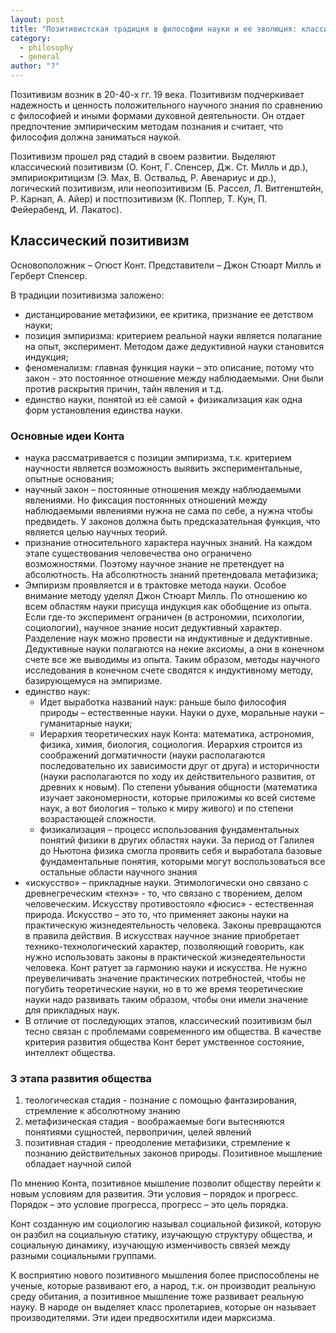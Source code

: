 ```yaml
---
layout: post
title: "Позитивистская традиция в философии науки и ее эволюция: классический позитивизм"
category:
  - philosophy
  - general
author: "?"
---
```


Позитивизм возник в 20-40-х гг. 19 века. Позитивизм подчеркивает надежность и ценность положительного научного знания по сравнению с философией и иными формами духовной деятельности. Он отдает предпочтение эмпирическим методам познания и считает, что философия должна заниматься наукой.

Позитивизм прошел ряд стадий в своем развитии. Выделяют классический позитивизм (О. Конт, Г. Спенсер, Дж. Ст. Милль и др.), эмпириокритицизм (Э. Мах, В. Оствальд, Р. Авенариус и др.), логический позитивизм, или неопозитивизм (Б. Рассел, Л. Витгенштейн, Р. Карнап, А. Айер) и постпозитивизм (К. Поппер, Т. Кун, П. Фейерабенд, И. Лакатос).

## Классический позитивизм
Основоположник – Огюст Конт. Представители – Джон Стюарт Милль и Герберт Спенсер.

В традиции позитивизма заложено:
* дистанцирование метафизики, ее критика, признание ее детством науки;
* позиция эмпиризма: критерием реальной науки является полагание на опыт, эксперимент. Методом даже дедуктивной науки становится индукция;
* феноменализм: главная функция науки – это описание, потому что закон - это постоянное отношение между наблюдаемыми. Они были против раскрытия причин, тайн явления и т.д.
* единство науки, понятой из её самой + физикализация как одна форм установления единства науки.

### Основные идеи Конта
* наука рассматривается с позиции эмпиризма, т.к. критерием научности является возможность выявить экспериментальные, опытные основания;
* научный закон – постоянные отношения между наблюдаемыми явлениями. Но фиксация постоянных отношений между наблюдаемыми явлениями нужна не сама по себе, а нужна чтобы предвидеть. У законов должна быть предсказательная функция, что является целью научных теорий.
* признание относительного характера научных знаний. На каждом этапе существования человечества оно ограничено возможностями. Поэтому научное знание не претендует на абсолютность. На абсолютность знаний претендовала метафизика;
* Эмпиризм проявляется и в трактовке метода науки. Особое внимание методу уделял Джон Стюарт Милль. По отношению ко всем областям науки присуща индукция как обобщение из опыта. Если где-то эксперимент ограничен (в астрономии, психологии, социологии), научное знание носит дедуктивный характер. Разделение наук можно провести на индуктивные и дедуктивные. Дедуктивные науки полагаются на некие аксиомы, а они в конечном счете все же выводимы из опыта. Таким образом, методы научного исследования в конечном счете сводятся к индуктивному методу, базирующемуся на эмпиризме.
* единство наук:
    * Идет выработка названий наук: раньше было философия природы – естественные науки. Науки о духе, моральные науки – гуманитарные науки;
    * Иерархия теоретических наук Конта: математика, астрономия, физика, химия, биология, социология. Иерархия строится из соображений догматичности (науки располагаются последовательно их зависимости друг от друга) и историчности (науки располагаются по ходу их действительного развития, от древних к новым). По степени убывания общности (математика изучает закономерности, которые приложимы ко всей системе наук, а вот биология – только к миру живого) и по степени возрастающей сложности.
    * физикализация – процесс использования фундаментальных понятий физики в других областях науки. За период от Галилея до Ньютона физика смогла проявить себя и выработала базовые фундаментальные понятия, которыми могут воспользоваться все остальные области научного знания
* «искусство» – прикладные науки. Этимологически оно связано с древнегреческим «технэ» - то, что связано с творением, делом человеческим. Искусству противостояло «фюсис» - естественная природа. Искусство – это то, что применяет законы науки на практическую жизнедеятельность человека. Законы превращаются в правила действия. В искусствах научное знание приобретает технико-технологический характер, позволяющий говорить, как нужно использовать законы в практической жизнедеятельности человека. Конт ратует за гармонию науки и искусства. Не нужно преувеличивать значение практических потребностей, чтобы не погубить теоретические науки, но в то же время теоретические науки надо развивать таким образом, чтобы они имели значение для прикладных наук.
* В отличие от последующих этапов, классический позитивизм был тесно связан с проблемами современного им общества. В качестве критерия развития общества Конт берет умственное состояние, интеллект общества. 

### 3 этапа развития общества
1. теологическая стадия - познание с помощью фантазирования, стремление к абсолютному знанию
2. метафизическая стадия -  воображаемые боги вытесняются понятиями сущностей, первопричин, целей явлений
3. позитивная стадия - преодоление метафизики, стремление к познанию действительных законов природы. Позитивное мышление обладает научной силой

По мнению Конта, позитивное мышление позволит обществу перейти к новым условиям для развития. Эти условия – порядок и прогресс. Порядок – это условие прогресса, прогресс – это цель порядка.

Конт созданную им социологию называл социальной физикой, которую он разбил на социальную статику, изучающую структуру общества, и социальную динамику, изучающую изменчивость связей между разными социальными группами.

К восприятию нового позитивного мышления более приспособлены не ученые, которые развивают его, а народ, т.к. он производит реальную среду обитания, а позитивное мышление тоже развивает реальную науку. В народе он выделяет класс пролетариев, которые он называет производителями. Эти идеи предвосхитили идеи марксизма.
